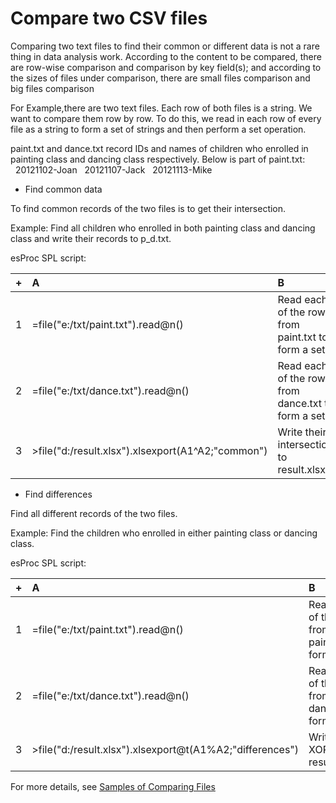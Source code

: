 # Compare two CSV files

Comparing two text files to find their common or different data is not a rare thing in data analysis work. According to the content to be compared, there are row-wise comparison and comparison by key field(s); and according to the sizes of files under comparison, there are small files comparison and big files comparison

For Example,there are two text files. Each row of both files is a string. We want to compare them row by row. To do this, we read in each row of every file as a string to form a set of strings and then perform a set operation.

paint.txt and dance.txt record IDs and names of children who enrolled in painting class and dancing class respectively. Below is part of paint.txt:
  20121102-Joan
  20121107-Jack
  20121113-Mike
  
- Find common data

To find common records of the two files is to get their intersection.

Example: Find all children who enrolled in both painting class and dancing class and write their records to p_d.txt.

esProc SPL script:

|+|A|B|
|:-|:-|:-|
|1|=file("e:/txt/paint.txt").read@n()|Read each of the rows from paint.txt to form a set|
|2|=file("e:/txt/dance.txt").read@n()|Read each of the rows from dance.txt to form a set|
|3|>file("d:/result.xlsx").xlsexport(A1\^A2;"common")|Write their intersection to result.xlsx|

- Find differences

Find all different records of the two files.

Example: Find the children who enrolled in either painting class or dancing class.

esProc SPL script:

|+|A|B|
|:-|:-|:-|
|1|=file("e:/txt/paint.txt").read@n()|Read each of the rows from paint.txt to form a set|
|2|=file("e:/txt/dance.txt").read@n()|Read each of the rows from dance.txt to form a set|
|3|>file("d:/result.xlsx").xlsexport@t(A1%A2;"differences")|Write their XORs to result.xlsx|


For more details, see [Samples of Comparing Files](http://c.raqsoft.com/article/1600309188122)
